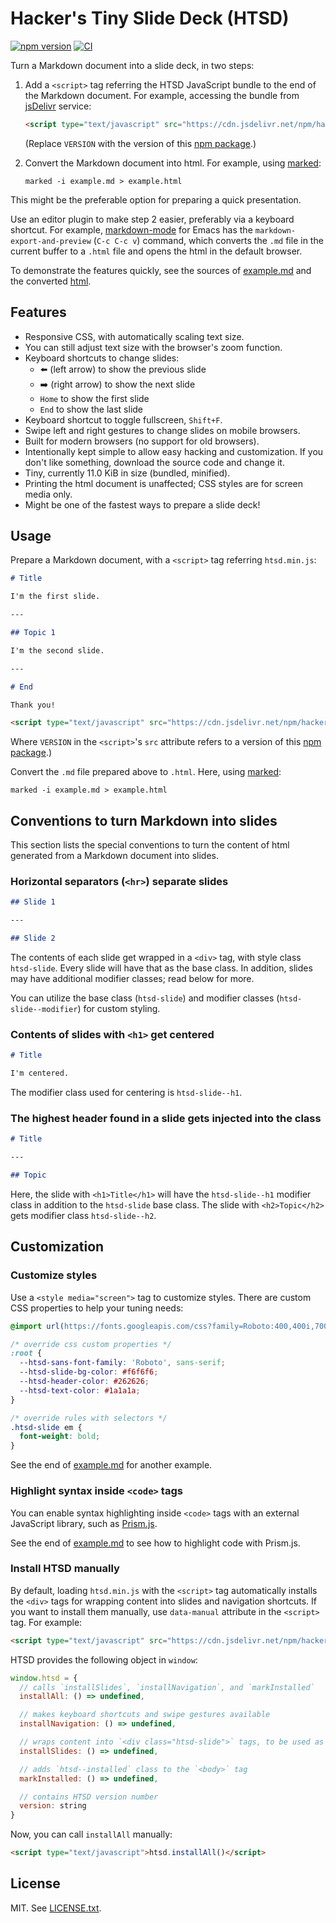 # Hacker's Tiny Slide Deck (HTSD)

[![npm version](https://badge.fury.io/js/hackers-tiny-slide-deck.svg)][HTSD-npm-package]
[![CI](https://github.com/tkareine/hackers-tiny-slide-deck/workflows/CI/badge.svg)][HTSD-CI]

Turn a Markdown document into a slide deck, in two steps:

1. Add a `<script>` tag referring the HTSD JavaScript bundle to the end
   of the Markdown document. For example, accessing the bundle from
   [jsDelivr] service:

   ``` html
   <script type="text/javascript" src="https://cdn.jsdelivr.net/npm/hackers-tiny-slide-deck@VERSION/build/htsd.min.js"></script>
   ```

   (Replace `VERSION` with the version of this [npm
   package][HTSD-npm-package].)

2. Convert the Markdown document into html. For example, using [marked]:

   ``` shell
   marked -i example.md > example.html
   ```

This might be the preferable option for preparing a quick presentation.

Use an editor plugin to make step 2 easier, preferably via a keyboard
shortcut. For example, [markdown-mode] for Emacs has the
`markdown-export-and-preview` (`C-c C-c v`) command, which converts the
`.md` file in the current buffer to a `.html` file and opens the html in
the default browser.

To demonstrate the features quickly, see the sources of [example.md] and
the converted [html][example.html].

## Features

* Responsive CSS, with automatically scaling text size.
* You can still adjust text size with the browser's zoom function.
* Keyboard shortcuts to change slides:
  * ⬅️ (left arrow) to show the previous slide
  * ➡️ (right arrow) to show the next slide
  * `Home` to show the first slide
  * `End` to show the last slide
* Keyboard shortcut to toggle fullscreen, `Shift+F`.
* Swipe left and right gestures to change slides on mobile browsers.
* Built for modern browsers (no support for old browsers).
* Intentionally kept simple to allow easy hacking and customization. If
  you don't like something, download the source code and change it.
* Tiny, currently 11.0 KiB in size (bundled, minified).
* Printing the html document is unaffected; CSS styles are for screen
  media only.
* Might be one of the fastest ways to prepare a slide deck!

## Usage

Prepare a Markdown document, with a `<script>` tag referring
`htsd.min.js`:

``` markdown
# Title

I'm the first slide.

---

## Topic 1

I'm the second slide.

---

# End

Thank you!

<script type="text/javascript" src="https://cdn.jsdelivr.net/npm/hackers-tiny-slide-deck@VERSION/build/htsd.min.js"></script>
```

Where `VERSION` in the `<script>`'s `src` attribute refers to a version
of this [npm package][HTSD-npm-package].)

Convert the `.md` file prepared above to `.html`. Here, using [marked]:

``` shell
marked -i example.md > example.html
```

## Conventions to turn Markdown into slides

This section lists the special conventions to turn the content of html
generated from a Markdown document into slides.

### Horizontal separators (`<hr>`) separate slides

``` markdown
## Slide 1

---

## Slide 2

```

The contents of each slide get wrapped in a `<div>` tag, with style
class `htsd-slide`. Every slide will have that as the base class. In
addition, slides may have additional modifier classes; read below for
more.

You can utilize the base class (`htsd-slide`) and modifier classes
(`htsd-slide--modifier`) for custom styling.

### Contents of slides with `<h1>` get centered

``` markdown
# Title

I'm centered.
```

The modifier class used for centering is `htsd-slide--h1`.

### The highest header found in a slide gets injected into the class

``` markdown
# Title

---

## Topic
```

Here, the slide with `<h1>Title</h1>` will have the `htsd-slide--h1`
modifier class in addition to the `htsd-slide` base class. The slide
with `<h2>Topic</h2>` gets modifier class `htsd-slide--h2`.

## Customization

### Customize styles

Use a `<style media="screen">` tag to customize styles. There are custom
CSS properties to help your tuning needs:

``` css
@import url(https://fonts.googleapis.com/css?family=Roboto:400,400i,700);

/* override css custom properties */
:root {
  --htsd-sans-font-family: 'Roboto', sans-serif;
  --htsd-slide-bg-color: #f6f6f6;
  --htsd-header-color: #262626;
  --htsd-text-color: #1a1a1a;
}

/* override rules with selectors */
.htsd-slide em {
  font-weight: bold;
}
```

See the end of [example.md] for another example.

### Highlight syntax inside `<code>` tags

You can enable syntax highlighting inside `<code>` tags with an external
JavaScript library, such as [Prism.js].

See the end of [example.md] to see how to highlight code with Prism.js.

### Install HTSD manually

By default, loading `htsd.min.js` with the `<script>` tag automatically
installs the `<div>` tags for wrapping content into slides and
navigation shortcuts. If you want to install them manually, use
`data-manual` attribute in the `<script>` tag. For example:

``` html
<script type="text/javascript" src="https://cdn.jsdelivr.net/npm/hackers-tiny-slide-deck@VERSION/build/htsd.min.js" data-manual></script>
```

HTSD provides the following object in `window`:

``` javascript
window.htsd = {
  // calls `installSlides`, `installNavigation`, and `markInstalled`
  installAll: () => undefined,

  // makes keyboard shortcuts and swipe gestures available
  installNavigation: () => undefined,

  // wraps content into `<div class="htsd-slide">` tags, to be used as slides
  installSlides: () => undefined,

  // adds `htsd--installed` class to the `<body>` tag
  markInstalled: () => undefined,

  // contains HTSD version number
  version: string
}
```

Now, you can call `installAll` manually:

``` html
<script type="text/javascript">htsd.installAll()</script>
```

## License

MIT. See [LICENSE.txt].

[HTSD-CI]: https://github.com/tkareine/hackers-tiny-slide-deck/actions?workflow=CI
[HTSD-npm-package]: https://www.npmjs.com/package/hackers-tiny-slide-deck
[LICENSE.txt]: https://raw.githubusercontent.com/tkareine/hackers-tiny-slide-deck/master/LICENSE.txt
[Prism.js]: https://prismjs.com/
[example.html]: https://tkareine.github.io/hackers-tiny-slide-deck/example.html
[example.md]: https://raw.githubusercontent.com/tkareine/hackers-tiny-slide-deck/master/example.md
[jsDelivr]: https://www.jsdelivr.com/
[markdown-mode]: https://jblevins.org/projects/markdown-mode/
[marked]: https://github.com/markedjs/marked

